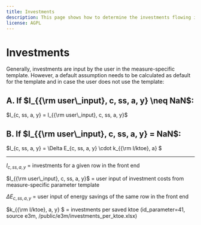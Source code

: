 ```yaml
---
title: Investments
description: This page shows how to determine the investments flowing into the calculations.
license: AGPL
---
```


<!--
© 2023 Fraunhofer-Gesellschaft e.V., München

SPDX-License-Identifier: AGPL-3.0-or-later
-->

Investments
=

Generally, investments are input by the user in the measure-specific template. However, a default assumption needs to be calculated as default for the template and in case the user does not use the template:

A. If $`I_{{\rm user\_input}, c, ss, a, y} \neq NaN`$:
-

$`I_{c, ss, a, y} = I_{{\rm user\_input}, c, ss, a, y}`$

B. If $`I_{{\rm user\_input}, c, ss, a, y} = NaN`$:
-

$`I_{c, ss, a, y} = \Delta E_{c, ss, a, y} \cdot k_{{\rm I/ktoe}, a} `$

---

$`I_{c, ss, a, y}`$ = investments for a given row in the front end

$`I_{{\rm user\_input}, c, ss, a, y}`$ = user input of investment costs from measure-specific parameter template

$`\Delta E_{c, ss, a, y}`$ = user input of energy savings of the same row in the front end

$`k_{{\rm I/ktoe}, a, y} `$ = investments per saved ktoe (id_parameter=41, source e3m, /public/e3m/investments_per_ktoe.xlsx)